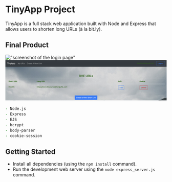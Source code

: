 # TinyApp Project

TinyApp is a full stack web application built with Node and Express that allows users to shorten long URLs (à la bit.ly).

## Final Product

!["screenshot of the login page"](https://github.com/belalelmi/tinyapp/blob/main/docs/login-page.png?raw=true)
!["screenshot of the URLs page"](https://github.com/belalelmi/tinyapp/blob/main/docs/urls-page.png?raw=true)

```zsh
- Node.js
- Express
- EJS
- bcrypt
- body-parser
- cookie-session
```

## Getting Started

- Install all dependencies (using the `npm install` command).
- Run the development web server using the `node express_server.js` command.
